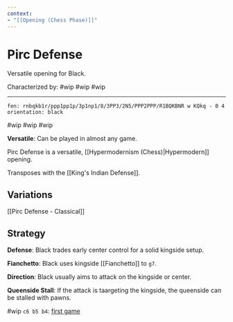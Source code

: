 ```yaml
---
context:
- "[[Opening (Chess Phase)]]"
---
```


# Pirc Defense

Versatile opening for Black.

Characterized by: #wip #wip #wip

---

```chesser
fen: rnbqkb1r/ppp1pp1p/3p1np1/8/3PP3/2N5/PPP2PPP/R1BQKBNR w KQkq - 0 4
orientation: black
```

#wip
#wip
#wip

**Versatile**: Can be played in almost any game.

Pirc Defense is a versatile, [[Hypermodernism (Chess)|Hypermodern]] opening.

Transposes with the [[King's Indian Defense]].

## Variations

[[Pirc Defense - Classical]]

## Strategy

**Defense**: Black trades early center control for a solid kingside setup.

**Fianchetto**: Black uses kingside [[Fianchetto]] to `g7`.

**Direction**: Black usually aims to attack on the kingside or center.

**Queenside Stall**: If the attack is taargeting the kingside, the queenside can be stalled with pawns.


#wip `c6 b5 b4`: [first game](https://www.youtube.com/watch?v=cJg3Mlp2W8Q)
